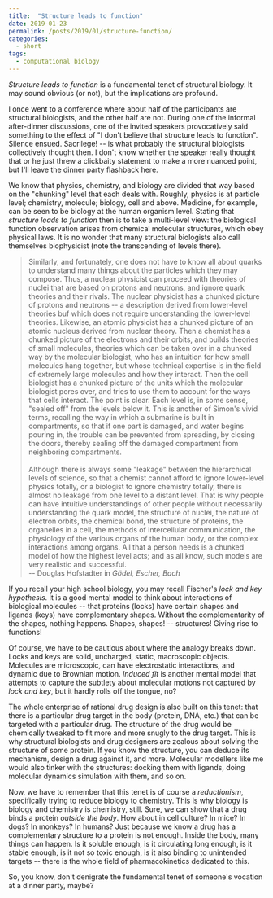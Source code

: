 ```yaml
---
title:  "Structure leads to function"
date: 2019-01-23
permalink: /posts/2019/01/structure-function/
categories: 
  - short
tags:
  - computational biology
---
```


_Structure leads to function_ is a fundamental tenet of structural biology. It may sound obvious (or not), but the implications are profound. 

I once went to a conference where about half of the participants are structural biologists, and the other half are not. During one of the informal after-dinner discussions, one of the invited speakers provocatively said something to the effect of "I don't believe that structure leads to function". Silence ensued. Sacrilege! -- is what probably the structural biologists collectively thought then. I don't know whether the speaker really thought that or he just threw a clickbaity statement to make a more nuanced point, but I'll leave the dinner party flashback here.

We know that physics, chemistry, and biology are divided that way based on the "chunking" level that each deals with. Roughly, physics is at particle level; chemistry, molecule; biology, cell and above. Medicine, for example, can be seen to be biology at the human organism level. Stating that _structure leads to function_ then is to take a multi-level view: the biological function observation arises from chemical molecular structures, which obey physical laws. It is no wonder that many structural biologists also call themselves biophysicist (note the transcending of levels there). 

>Similarly, and fortunately, one does not have to know all about quarks to understand many things about the particles which they may compose. Thus, a nuclear physicist can proceed with theories of nuclei that are based on protons and neutrons, and ignore quark theories and their rivals. The nuclear physicist has a chunked picture of protons and neutrons -- a description derived from lower-level theories buf which does not require understanding the lower-level theories. Likewise, an atomic physicist has a chunked picture of an atomic nucleus derived from nuclear theory. Then a chemist has a chunked picture of the electrons and their orbits, and builds theories of small molecules, theories which can be taken over in a chunked way by the molecular biologist, who has an intuition for how small molecules hang together, but whose technical expertise is in the field of extremely large molecules and how they interact. Then the cell biologist has a chunked picture of the units which the molecular biologist pores over, and tries to use them to account for the ways that cells interact. The point is clear. Each level is, in some sense, "sealed off" from the levels below it. This is another of Simon's vivid terms, recalling the way in which a submarine is built in compartments, so that if one part is damaged, and water begins pouring in, the trouble can be prevented from spreading, by closing the doors, thereby sealing off the damaged compartment from neighboring compartments. <br><br>
Although there is always some "leakage" between the hierarchical levels of science, so that a chemist cannot afford to ignore lower-level physics totally, or a biologist to ignore chemistry totally, there is almost no leakage from one level to a distant level. That is why people can have intuitive understandings of other people without necessarily understanding the quark model, the structure of nuclei, the nature of electron orbits, the chemical bond, the structure of proteins, the organelles in a cell, the methods of intercellular communication, the physiology of the various organs of the human body, or the complex interactions among organs. All that a person needs is a chunked model of how the highest level acts; and as all know, such models are very realistic and successful.<br>
-- Douglas Hofstadter in _Gödel, Escher, Bach_

If you recall your high school biology, you may recall Fischer's _lock and key hypothesis_. It is a good mental model to think about interactions of biological molecules -- that proteins (locks) have certain shapes and ligands (keys) have complementary shapes. Without the complementarity of the shapes, nothing happens. Shapes, shapes! -- structures! Giving rise to functions! 

Of course, we have to be cautious about where the analogy breaks down. Locks and keys are solid, uncharged, static, macroscopic objects. Molecules are microscopic, can have electrostatic interactions, and dynamic due to Brownian motion. _Induced fit_ is another mental model that attempts to capture the subtlety about molecular motions not captured by _lock and key_, but it hardly rolls off the tongue, no?  

The whole enterprise of rational drug design is also built on this tenet: that there is a particular drug target in the body (protein, DNA, etc.) that can be targeted with a particular drug. The structure of the drug would be chemically tweaked to fit more and more snugly to the drug target. This is why structural biologists and drug designers are zealous about solving the structure of some protein. If you know the structure, you can deduce its mechanism, design a drug against it, and more. Molecular modellers like me would also tinker with the structures: docking them with ligands, doing molecular dynamics simulation with them, and so on. 

Now, we have to remember that this tenet is of course a _reductionism_, specifically trying to reduce biology to chemistry. This is why biology is biology and chemistry is chemistry, still. Sure, we can show that a drug binds a protein _outside the body_. How about in cell culture? In mice? In dogs? In monkeys? In humans? Just because we know a drug has a complementary structure to a protein is not enough. Inside the body, many things can happen. Is it soluble enough, is it circulating long enough, is it stable enough, is it not so toxic enough, is it also binding to unintended targets -- there is the whole field of pharmacokinetics dedicated to this. 

So, you know, don't denigrate the fundamental tenet of someone's vocation at a dinner party, maybe?
